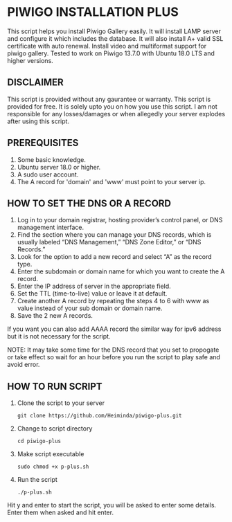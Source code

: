 # PIWIGO INSTALLATION PLUS

This script helps you install Piwigo Gallery easily. It will install LAMP server and configure it which
includes the database.
It will also install A+ valid SSL certificate with auto renewal.
Install video and multiformat support for piwigo gallery.
Tested to work on Piwigo 13.7.0 with Ubuntu 18.0 LTS and higher versions.

## DISCLAIMER

This script is provided without any gaurantee or warranty. This script is provided for free. It is solely
upto you on how you use this script. I am not responsible for any losses/damages or when allegedly your 
server explodes after using this script.

## PREREQUISITES

1. Some basic knowledge. 
2. Ubuntu server 18.0 or higher. 
3. A sudo user account.
4. The A record for 'domain' and 'www' must point to your server ip.

## HOW TO SET THE DNS OR A RECORD

1. Log in to your domain registrar, hosting provider’s control panel, or DNS management interface.
2. Find the section where you can manage your DNS records, which is usually labeled “DNS Management,” “DNS Zone Editor,” or “DNS Records.”
3. Look for the option to add a new record and select “A” as the record type.
4. Enter the subdomain or domain name for which you want to create the A record.
5. Enter the IP address of server in the appropriate field.
6. Set the TTL (time-to-live) value or leave it at default.
7. Create another A record by repeating the steps 4 to 6 with www as value instead of your sub domain or domain name.
8. Save the 2 new A records.

If you want you can also add AAAA record the similar way for ipv6 address but it is not necessary for the script.

NOTE: It may take some time for the DNS record that you set to propogate or take effect so wait for an hour before you run the script to play safe and avoid error. 

## HOW TO RUN SCRIPT

1. Clone the script to your server
   ```
   git clone https://github.com/Heiminda/piwigo-plus.git
   ```
3. Change to script directory
   ```
   cd piwigo-plus
   ```
5. Make script executable
   ```
   sudo chmod +x p-plus.sh
   ```
7. Run the script
   ```
   ./p-plus.sh
   ```

Hit y and enter to start the script, you will be asked to enter some details. Enter them when asked and hit enter.

 
